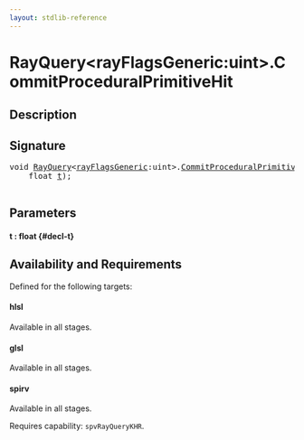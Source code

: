 ```yaml
---
layout: stdlib-reference
---
```


# RayQuery\<rayFlagsGeneric:uint\>\.CommitProceduralPrimitiveHit

## Description





## Signature 

<pre>
<span class="code_keyword">void</span> <a href="/stdlib-reference/types/rayquery-03/index" class="code_type">RayQuery</a>&lt;<a href="/stdlib-reference/types/rayquery-03/index#decl-rayFlagsGeneric" class="code_var">rayFlagsGeneric</a>:<span class="code_keyword">uint</span>&gt;.<a href="/stdlib-reference/types/rayquery-03/commitproceduralprimitivehit-06gp">CommitProceduralPrimitiveHit</a>(
    <span class="code_keyword">float</span> <a href="/stdlib-reference/types/rayquery-03/commitproceduralprimitivehit-06gp#decl-t" class="code_param">t</a>);

</pre>

## Parameters

#### t  : float {#decl-t}

## Availability and Requirements

Defined for the following targets:

#### hlsl
Available in all stages.

#### glsl
Available in all stages.

#### spirv
Available in all stages.

Requires capability: `spvRayQueryKHR`.


